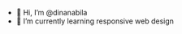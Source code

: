 - 👋 Hi, I’m @dinanabila
- 🌱 I’m currently learning responsive web design

<!---
dinanabila/dinanabila is a ✨ special ✨ repository because its `README.md` (this file) appears on your GitHub profile.
You can click the Preview link to take a look at your changes.
--->
